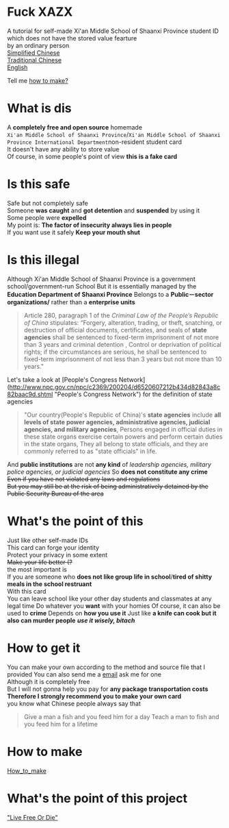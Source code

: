 # Fuck XAZX
A tutorial for self-made Xi'an Middle School of Shaanxi Province student ID which does not have the stored value fearture  
by an ordinary person  
[Simplified Chinese](/README.md)  
[Traditional Chinese](/README-zh_HK.md)  
[English](/README-en_US.md)  

Tell me [how to make? ](/how-to-make.md)  

# What is dis  
A **completely free and open source** homemade  
`Xi'an Middle School of Shaanxi Province`/`Xi'an Middle School of Shaanxi Province International Department`non-resident student card  
It doesn't have any ability to store value  
Of course, in some people's point of view **this is a fake card**  

# Is this safe  
Safe but not completely safe  
Someone **was caught** and **got detention** and **suspended** by using it   
Some people were **expelled**  
My point is: **The factor of insecurity always lies in people**  
If you want use it safely
**Keep your mouth shut**  

# Is this illegal
Although Xi'an Middle School of Shaanxi Province is a government school/government-run School
But it is essentially managed by the **Education Department of Shaanxi Province**
Belongs to a **Public－sector organizations/** rather than a **enterprise units**

> Article 280, paragraph 1 of the *Criminal Law of the People’s Republic of China* stipulates: “Forgery, alteration, trading, or theft, snatching, or destruction of official documents, certificates, and seals of **state agencies** shall be sentenced to fixed-term imprisonment of not more than 3 years and criminal detention , Control or deprivation of political rights; if the circumstances are serious, he shall be sentenced to fixed-term imprisonment of not less than 3 years but not more than 10 years."

Let's take a look at [People's Congress Network] (http://www.npc.gov.cn/npc/c2369/200204/d6520607212b434d82843a8c82baac9d.shtml "People's Congress Network") for the definition of state agencies
> "Our country(People's Republic of China)'s **state agencies** include **all levels of state power agencies, administrative agencies, judicial agencies, and military agencies**,
  Persons engaged in official duties in these state organs exercise certain powers and perform certain duties in the state organs,
  They all belong to state officials, and they are commonly referred to as "state officials" in life.
  
And **public institutions** are not **any kind** of *leadership agencies, military police agencies, or judicial agencies*
So **does not constitute any crime**  
~~Even if you have not violated any laws and regulations  
But you may still be at the risk of being administratively detained by the Public Security Bureau of the area~~  

# What's the point of this
Just like other self-made IDs  
This card can forge your identity  
Protect your privacy in some extent  
~~Make your life better (?~~  
the most important is  
If you are someone who **does not like group life in school**/**tired of shitty meals in the school restruant**  
With this card  
You can leave school like your other day students and classmates at any legal time
Do whatever you **want** with your homies
Of course, it can also be used to **crime**
Depends on **how you use it**
Just like **a knife can cook but it also can murder people**
***use it wisely, bitach***

# How to get it
You can make your own according to the method and source file that I provided
You can also send me a [email](email.md) ask me for one  
Although it is completely free  
But I will not gonna help you pay for **any package transportation costs**
**Therefore I strongly recommend you to make your own card**  
you know what Chinese people always say that   
> Give a man a fish and you feed him for a day
Teach a man to fish and you feed him for a lifetime
# How to make
[How_to_make](how_to_make.md)

# What's the point of this project
["Live Free Or Die"](https://en.wikipedia.org/wiki/Live_Free_or_Die)
